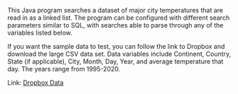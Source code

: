 This Java program searches a dataset of major city temperatures that are read in as a linked list. The program can be configured with different search parameters similar to SQL, with searches able to parse through any of the variables listed below.

If you want the sample data to test, you can follow the link to Dropbox and download the large CSV data set.
Data variables include Continent, Country, State (if applicable), City, Month, Day, Year, and average temperature that day. The years range from 1995-2020. 

Link: [Dropbox Data](https://www.dropbox.com/scl/fi/ib8dq0ybit7t2ot7494u4/city_temperature.csv?rlkey=qu5bxuu0bb22r34f27b0hadr8&st=wflp5pym&dl=0)
